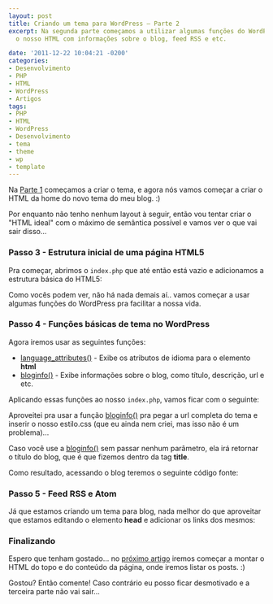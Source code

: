 ```yaml
---
layout: post
title: Criando um tema para WordPress – Parte 2
excerpt: Na segunda parte começamos a utilizar algumas funções do WordPress para alimentar
  o nosso HTML com informações sobre o blog, feed RSS e etc.

date: '2011-12-22 10:04:21 -0200'
categories:
- Desenvolvimento
- PHP
- HTML
- WordPress
- Artigos
tags:
- PHP
- HTML
- WordPress
- Desenvolvimento
- tema
- theme
- wp
- template
---
```

<p>Na <a href="http://blog.thiagobelem.net/criando-um-tema-para-wordpress/" target="_blank">Parte 1</a> começamos a criar o tema, e agora nós vamos começar a criar o HTML da home do novo tema do meu blog. :)</p>
<p>Por enquanto não tenho nenhum layout à seguir, então vou tentar criar o "HTML ideal" com o máximo de semântica possível e vamos ver o que vai sair disso...</p>
<h3>Passo 3 - Estrutura inicial de uma página HTML5</h3>
<p>Pra começar, abrimos o <code>index.php</code> que até então está vazio e adicionamos a estrutura básica do HTML5:</p>
<div data-gist-id="1507375" data-gist-show-loading="false"></div>
<p>Como vocês podem ver, não há nada demais aí.. vamos começar a usar algumas funções do WordPress pra facilitar a nossa vida.</p>
<h3>Passo 4 - Funções básicas de tema no WordPress</h3>
<p>Agora iremos usar as seguintes funções:</p>
<ul>
<li><a href="http://codex.wordpress.org/Function_Reference/language_attributes" target="_blank">language_attributes()</a> - Exibe os atributos de idioma para o elemento <strong>html</strong></li>
<li><a href="http://codex.wordpress.org/Function_Reference/bloginfo" target="_blank">bloginfo()</a> - Exibe informações sobre o blog, como título, descrição, url e etc.</li>
</ul>
<p>Aplicando essas funções ao nosso <code>index.php</code>, vamos ficar com o seguinte:</p>
<div data-gist-id="1507389" data-gist-show-loading="false"></div>
<p>Aproveitei pra usar a função <a href="http://codex.wordpress.org/Function_Reference/bloginfo" target="_blank">bloginfo()</a> pra pegar a url completa do tema e inserir o nosso estilo.css (que eu ainda nem criei, mas isso não é um problema)...</p>
<p>Caso você use a <a href="http://codex.wordpress.org/Function_Reference/bloginfo" target="_blank">bloginfo()</a> sem passar nenhum parâmetro, ela irá retornar o título do blog, que é que fizemos dentro da tag <strong>title</strong>.</p>
<p>Como resultado, acessando o blog teremos o seguinte código fonte:</p>
<div data-gist-id="1507401" data-gist-show-loading="false"></div>
<h3>Passo 5 - Feed RSS e Atom</h3>
<p>Já que estamos criando um tema para blog, nada melhor do que aproveitar que estamos editando o elemento <strong>head</strong> e adicionar os links dos mesmos:</p>
<div data-gist-id="1507445" data-gist-show-loading="false"></div>
<h3>Finalizando</h3>
<p>Espero que tenham gostado... no <a href="http://blog.thiagobelem.net/criando-um-tema-para-wordpress-parte-3/" title="Criando um tema para WordPress – Parte 3" target="_blank">próximo artigo</a> iremos começar a montar o HTML do topo e do conteúdo da página, onde iremos listar os posts. :)</p>
<p>Gostou? Então comente! Caso contrário eu posso ficar desmotivado e a terceira parte não vai sair...</p>
